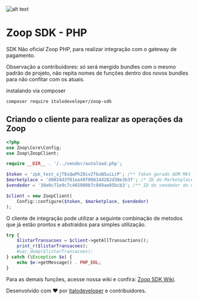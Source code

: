 ![alt text](https://zoop.co/dist/imgs/zoop-logo3.png "Logo Title Text 1")

# Zoop SDK - PHP
SDK Não oficial Zoop PHP, para realizar integração com o gateway de pagamento.

Observação a contribuidores: só será mergido bundles com o mesmo padrão de projeto, não repita nomes de funções dentro dos novos bundles para não confitar com os atuais.

instalando via composer
```
composer require italodeveloper/zoop-sdk
```

## Criando o cliente para realizar as operações da Zoop
``` php
<?php
use Zoop\Core\Config;
use Zoop\ZoopClient;

require __DIR__ . '/../vendor/autoload.php';

$token = 'zpk_test_xjT8sQwPhZ8ivZfbuN5uiLcP'; /** Token gerado ADM Mkt Zoop */
$marketplace = 'd0024d3f01ea49f09814d282d38e3b3f'; /* ID do Marketplace **/
$vendedor = '38e0c71e9c7c465080b7c049ae85bcb3'; /** ID do vendedor do marketplace */

$client = new ZoopClient(
    Config::configure($token, $marketplace, $vendedor)
);
```
O cliente de integração pode utilizar a seguinte combinação de metodos
que já estão prontos e abstraidos para simples utilização.  

``` php
try {   
    $listarTransacoes = $client->getAllTransactions();
    print_r($listarTransacoes);
    #var_dump($listarTransacoes);
} catch (\Exception $e) {
    echo $e->getMessage() . PHP_EOL;
}
```
Para as demais funções, acesse nossa wiki e confira: 
[Zoop SDK Wiki](https://github.com/italodeveloper/zoop-sdk/wiki).

Desenvolvido com :heart: por [italodeveloper](https://www.linkedin.com/in/%C3%ADtalo-araujo/) e contribuidores.